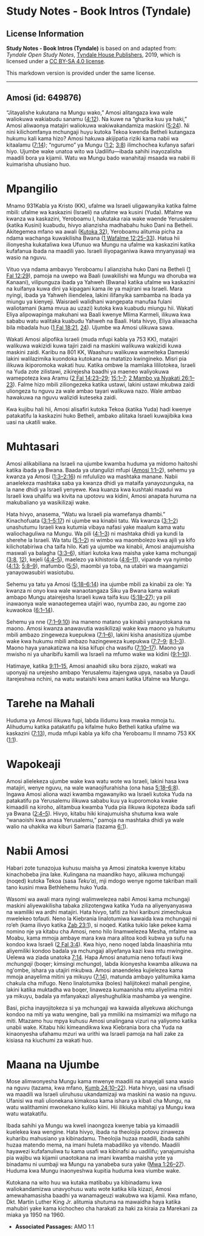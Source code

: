 # Study Notes - Book Intros (Tyndale)

## License Information

**Study Notes - Book Intros (Tyndale)** is based on and adapted from: _Tyndale Open Study Notes_, [Tyndale House Publishers](https://tyndaleopenresources.com/), 2019, which is licensed under a [CC BY-SA 4.0 license](https://creativecommons.org/licenses/by-sa/4.0/legalcode.en).

This markdown version is provided under the same license.



--------------------------------

## Amosi (id: 649876)

“Jitayalishe kukutana na Mungu wako,” Amosi alitangaza kwa wale waliokuwa wakiabudu sanamu ([4:12](https://ref.ly/Amos4:12)). Na kuwe na “gharika kuu ya haki,” Amosi aliwaonya matajiri waliokuwa wakiwakandamiza maskini ([5:24](https://ref.ly/Amos5:24)). Ni nini kilichomfanya mchungaji huyu kutoka Tekoa kwenda Betheli kutangaza hukumu kali kama hizo? Amosi hakuwa akijipatia riziki kama nabii wa kitaalamu ([7:14](https://ref.ly/Amos7:14)); “ngurumo” ya Mungu ([1:2](https://ref.ly/Amos1:2); [3:8](https://ref.ly/Amos3:8)) ilimchochea kufanya safari hiyo. Ujumbe wake unatoa wito wa Uadilifu—ibada sahihi inayozalisha maadili bora ya kijamii. Watu wa Mungu bado wanahitaji msaada wa nabii ili kuimarisha uhusiano huo.

Mpangilio
=========

Mnamo 931Kabla ya Kristo (KK), ufalme wa Israeli uligawanyika katika falme mbili: ufalme wa kaskazini (Israeli) na ufalme wa kusini (Yuda). Mfalme wa kwanza wa kaskazini, Yeroboamu I, hakutaka raia wake waende Yerusalemu (katika Kusini) kuabudu, hivyo alianzisha madhabahu huko Dani na Betheli. Akitegemea mfano wa awali ([Kutoka 32](https://ref.ly/Exod32:1-Exod32:35)), Yeroboamu alitumia picha za ndama wachanga kuwakilisha Bwana ([1 Wafalme 12:25–33](https://ref.ly/1Kgs12:25-1Kgs12:33)). Hatua hii ilionyesha kukataliwa kwa Ufunuo wa Mungu na ufalme wa kaskazini katika kufafanua ibada na maadili yao. Israeli iliyopaganiwa ikawa mnyanyasaji wa wasio na nguvu.

Vituo vya ndama ambavyo Yeroboamu I alianzisha huko Dani na Betheli ([1 Fal 12:29](https://ref.ly/1Kgs12:29)), pamoja na uwepo wa Baali (uwakilishi wa Mungu wa dhoruba wa Kanaani), vilipunguza ibada ya Yahweh (Bwana) katika ufalme wa kaskazini na kuifanya kuwa dini ya kipagani kama ile ya majirani wa Israeli. Mara nyingi, ibada ya Yahweh iliendelea, lakini ilifanyika sambamba na ibada ya miungu ya kienyeji. Waisraeli walidhani wangepata manufaa fulani waliotamani (kama mvua au uzazi) kutoka kwa kuabudu miungu hii. Wakati Eliya alipowapinga makuhani wa Baali kwenye Mlima Karmeli, ilikuwa kwa sababu watu walitaka kuabudu Yahweh na Baali. Hata hivyo, Eliya aliwaacha bila mbadala huo ([1 Fal 18:21](https://ref.ly/1Kgs18:21), [24](https://ref.ly/1Kgs18:24)). Ujumbe wa Amosi ulikuwa sawa.

Wakati Amosi alipofika Israeli (muda mfupi kabla ya 753 KK), matajiri walikuwa wakizidi kuwa tajiri zaidi na maskini walikuwa wakizidi kuwa maskini zaidi. Karibu na 801 KK, Waashuru walikuwa wameiteka Dameski lakini walilazimika kuondoka kutokana na matatizo kwingineko. Misri pia ilikuwa ikiporomoka wakati huu. Katika ombwe la mamlaka lililotokea, Israeli na Yuda zote zilistawi, zikirejesha baadhi ya maeneo waliyokuwa wamepoteza kwa Aramu ([2 Fal 14:23–29](https://ref.ly/2Kgs14:23-2Kgs14:29); [15:1–7](https://ref.ly/2Kgs15:1-2Kgs15:7); [2 Mambo ya Nyakati 26:1–23](https://ref.ly/2Chr26:1-2Chr26:23)). Falme hizo mbili ziliongezeka katika ustawi, lakini ustawi mkubwa zaidi uliongeza tu nguvu za wale ambao tayari walikuwa nazo. Wale ambao hawakuwa na nguvu walizidi kuteseka zaidi.

Kwa kujibu hali hii, Amosi alisafiri kutoka Tekoa (katika Yuda) hadi kwenye patakatifu la kaskazini huko Betheli, ambako aliitaka Israeli kuwajibika kwa uasi na ukatili wake.

Muhtasari
=========

Amosi alikabiliana na Israeli na ujumbe kwamba huduma ya midomo haitoshi katika ibada ya Bwana. Baada ya utangulizi mfupi ([Amosi 1:1–2](https://ref.ly/Amos1:1-Amos1:2)), sehemu ya kwanza ya Amosi ([1:3–2:16](https://ref.ly/Amos1:3-Amos2:16)) ni mfululizo wa mashtaka manane. Nabii anaelekeza mashtaka saba ya kwanza dhidi ya mataifa yanayozunguka, na la nane dhidi ya Israeli yenyewe. Kwa kuanza kwa kushtaki maadui wa Israeli kwa uhalifu wa kivita na upotovu wa kidini, Amosi anapata huruma na makubaliano ya wasikilizaji wake.

Hata hivyo, anasema, “Watu wa Israeli pia wamefanya dhambi.” Kinachofuata ([3:1–5:17](https://ref.ly/Amos3:1-Amos5:17)) ni ujumbe wa kinabii tatu. Wa kwanza ([3:1–2](https://ref.ly/Amos3:1-Amos3:2)) unashutumu Israeli kwa kutumia vibaya nafasi yake maalum kama watu waliochaguliwa na Mungu. Wa pili ([4:1–3](https://ref.ly/Amos4:1-Amos4:3)) ni mashtaka dhidi ya kundi la sherehe la Israeli. Wa tatu ([5:1–2](https://ref.ly/Amos5:1-Amos5:2)) ni wimbo wa maombolezo kwa ajili ya kifo kilichotabiriwa cha taifa hilo. Kati ya ujumbe wa kinabii, Amosi anajumuisha maswali ya balagha ([3:3–6](https://ref.ly/Amos3:3-Amos3:6)), sitiari kutoka kwa maisha yake kama mchungaji ([3:8](https://ref.ly/Amos3:8), [12](https://ref.ly/Amos3:12)), kejeli ([4:4–5](https://ref.ly/Amos4:4-Amos4:5)), maelezo ya kihistoria ([4:6–11](https://ref.ly/Amos4:6-Amos4:11)), vipande vya nyimbo ([4:13](https://ref.ly/Amos4:13); [5:8–9](https://ref.ly/Amos5:8-Amos5:9)), mafumbo ([5:5](https://ref.ly/Amos5:5)), maombi ya toba, na utabiri wa maangamizi yanayowasubiri wasiotubu.

Sehemu ya tatu ya Amosi ([5:18–6:14](https://ref.ly/Amos5:18-Amos6:14)) ina ujumbe mbili za kinabii za ole: Ya kwanza ni onyo kwa wale wanaotangaza Siku ya Bwana kama wakati ambapo Mungu atairejesha Israeli kuwa taifa kuu ([5:18–27](https://ref.ly/Amos5:18-Amos5:27)); ya pili inawaonya wale wanaotegemea utajiri wao, nyumba zao, au ngome zao kuwaokoa ([6:1–14](https://ref.ly/Amos6:1-Amos6:14)).

Sehemu ya nne ([7:1–9:10](https://ref.ly/Amos7:1-Amos9:10)) ina maneno matano ya kinabii yanayotokana na maono. Amosi kwanza anawavutia wasikilizaji wake kwa maono ya hukumu mbili ambazo zingeweza kuepukwa ([7:1–6](https://ref.ly/Amos7:1-Amos7:6)), lakini kisha anasisitiza ujumbe wake kwa hukumu mbili ambazo hazingeweza kuepukwa ([7:7–9](https://ref.ly/Amos7:7-Amos7:9); [8:1–3](https://ref.ly/Amos8:1-Amos8:3)). Maono haya yanakatizwa na kisa kifupi cha wasifu ([7:10–17](https://ref.ly/Amos7:10-Amos7:17)). Maono ya mwisho ni ya uharibifu kamili wa Israeli na mfumo wake wa kidini ([9:1–10](https://ref.ly/Amos9:1-Amos9:10)).

Hatimaye, katika [9:11–15](https://ref.ly/Amos9:11-Amos9:15), Amosi anaahidi siku bora zijazo, wakati wa uponyaji na urejesho ambapo Yerusalemu itajengwa upya, nasaba ya Daudi itarejeshwa nchini, na watu wataishi kwa amani katika Ufalme wa Mungu.

Tarehe na Mahali
================

Huduma ya Amosi ilikuwa fupi, labda ilidumu kwa mwaka mmoja tu. Alihudumu katika patakatifu pa kifalme huko Betheli katika ufalme wa kaskazini ([7:13](https://ref.ly/Amos7:13)), muda mfupi kabla ya kifo cha Yeroboamu II mnamo 753 KK ([1:1](https://ref.ly/Amos1:1)).

Wapokeaji
=========

Amosi alielekeza ujumbe wake kwa watu wote wa Israeli, lakini hasa kwa matajiri, wenye nguvu, na wale wanaojifurahisha (ona hasa [5:18–6:8](https://ref.ly/Amos5:18-Amos6:8)). Ingawa Amosi aliona wazi kwamba mgawanyiko wa Israeli kutoka Yuda na patakatifu pa Yerusalemu ilikuwa sababu kuu ya kuporomoka kwake kimaadili na kiroho, alitambua kwamba Yuda pia ilikuwa ikipoteza ibada safi ya Bwana ([2:4–5](https://ref.ly/Amos2:4-Amos2:5)). Hivyo, kitabu hiki kinajumuisha shutuma kwa wale “wanaoishi kwa anasa Yerusalemu,” pamoja na mashtaka dhidi ya wale walio na uhakika wa kiburi Samaria (tazama [6:1](https://ref.ly/Amos6:1)).

Nabii Amosi
===========

Habari zote tunazojua kuhusu maisha ya Amosi zinatoka kwenye kitabu kinachobeba jina lake. Kulingana na maandiko hayo, alikuwa mchungaji (noqed) kutoka Tekoa (sasa *Teku’a*), mji mdogo wenye ngome takriban maili tano kusini mwa Bethlehemu huko Yuda.

Wasomi wa awali mara nyingi walimwelezea nabii Amosi kama mchungaji maskini aliyewakilisha tabaka zilizotengwa katika Yuda na aliyenyanyaswa na wamiliki wa ardhi matajiri. Hata hivyo, tafiti za hivi karibuni zimechukua mwelekeo tofauti. Neno la Kiebrania linalotumiwa kawaida kwa mchungaji ni ro‘eh (kama ilivyo katika [Zab 23:1](https://ref.ly/Ps23:1)), si noqed. Katika tukio lake pekee kama nomino nje ya kitabu cha Amosi, neno hilo linamwelezea Mesha, mfalme wa Moabu, kama mmoja ambaye mara kwa mara alitoa kodi kubwa ya sufu na kondoo kwa Israeli ([2 Fal 3:4](https://ref.ly/2Kgs3:4)). Kwa hiyo, neno noqed labda linaashiria mtu aliyemiliki kondoo badala ya mchungaji aliyefanya kazi kwa mtu mwingine. Uelewa wa ziada unatoka [7:14](https://ref.ly/Amos7:14). Hapa Amosi anatumia neno tofauti kwa *mchungaji* (boqer; kimsingi *mchunga*), labda ikionyesha kwamba alikuwa na ng'ombe, ishara ya utajiri mkubwa. Amosi anaendelea kujielezea kama mmoja anayelima mitini ya mikuyu ([7:14](https://ref.ly/Amos7:14)), matunda ambayo yalitumika kama chakula cha mifugo. Neno linalotumika (boles) halijitokezi mahali pengine, lakini katika muktadha wa boqer, linaweza kumaanisha mtu aliyelima mitini ya mikuyu, badala ya mfanyakazi aliyeshughulikia mashamba ya wengine.

Basi, picha inayojitokeza si ya mchungaji wa kawaida aliyekuwa akichunga kondoo na miti ya watu wengine, bali ya mmiliki na msimamizi wa mifugo na miti. Mtazamo huu mpya kuhusu Amosi unalingana vizuri na yaliyomo katika unabii wake. Kitabu hiki kimeandikwa kwa Kiebrania bora cha Yuda na kinaonyesha ufahamu mzuri wa urithi wa Israeli pamoja na hali zake za kisiasa na kiuchumi za wakati huo.

Maana na Ujumbe
===============

Mose alimwonyesha Mungu kama mwenye maadili na anayejali sana wasio na nguvu (tazama, kwa mfano, [Kumb 24:10–22](https://ref.ly/Deut24:10-Deut24:22)). Hata hivyo, uasi na ufisadi wa maadili wa Israeli uliruhusu ukandamizaji wa maskini na wasio na nguvu. Ufanisi wa mali ulionekana kimakosa kama ishara ya kibali cha Mungu, na watu walithamini mwonekano kuliko kiini. Hii ilikiuka mahitaji ya Mungu kwa watu watakatifu.

Ibada sahihi ya Mungu wa kweli inaongoza kwenye tabia ya kimaadili kuelekea kwa wengine. Hata hivyo, ibada na theolojia potovu zinaweza kuharibu mahusiano ya kibinadamu. Theolojia huzaa maadili, ibada sahihi huzaa matendo mema, na imani huleta mabadiliko ya vitendo. Maadili hayawezi kufafanuliwa tu kama usafi wa kibinafsi au uadilifu; yanajumuisha pia wajibu wa kijamii unaotokana na imani kwamba maisha yote ya binadamu ni uumbaji wa Mungu na yanabeba sura yake ([Mwa 1:26–27](https://ref.ly/Gen1:26-Gen1:27)). Huduma kwa Mungu inaonyeshwa kupitia huduma kwa viumbe wake.

Kutokana na wito huu wa kutaka matibabu ya kibinadamu kwa waliokandamizwa unavyohusu watu wote katika kila kizazi, Amosi amewahamasisha baadhi ya wanamageuzi wakubwa wa kijamii. Kwa mfano, Dkt. Martin Luther King Jr. alitumia shutuma na mawaidha haya katika mahubiri yake kama kichocheo cha harakati za haki za kiraia za Marekani za miaka ya 1950 na 1960\.

* **Associated Passages:** AMO 1:1

